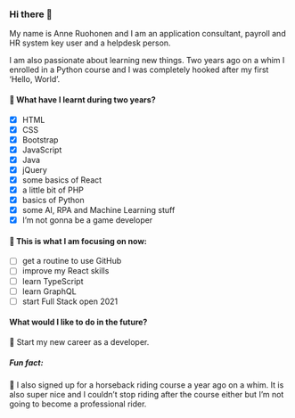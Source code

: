 ### Hi there 👋

My name is Anne Ruohonen and I am an application consultant, payroll and HR system key user and a helpdesk person. 

I am also passionate about learning new things. Two years ago on a whim I enrolled in a Python course and I was completely hooked after my first ‘Hello, World’.

#### :seedling: What have I learnt during two years?
- [x] HTML
- [x] CSS
- [x] Bootstrap
- [x] JavaScript
- [x] Java
- [x] jQuery
- [x] some basics of React
- [x] a little bit of PHP
- [x] basics of Python
- [x] some AI, RPA and Machine Learning stuff
- [x] I’m not gonna be a game developer

#### :star2: This is what I am focusing on now:
- [ ] get a routine to use GitHub
- [ ] improve my React skills 
- [ ] learn TypeScript
- [ ] learn GraphQL
- [ ] start Full Stack open 2021

#### What would I like to do in the future?
🚀 Start my new career as a developer.

##### Fun fact:
🐴 I also signed up for a horseback riding course a year ago on a whim. It is also super nice and I couldn’t stop riding after the course either but I’m not going to become a professional rider.
